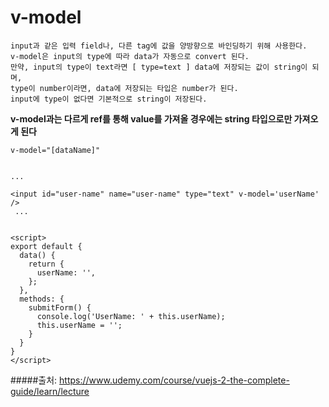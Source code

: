 # v-model

```
input과 같은 입력 field나, 다른 tag에 값을 양방향으로 바인딩하기 위해 사용한다.
v-model은 input의 type에 따라 data가 자동으로 convert 된다.
만약, input의 type이 text라면 [ type=text ] data에 저장되는 값이 string이 되며,
type이 number이라면, data에 저장되는 타입은 number가 된다.
input에 type이 없다면 기본적으로 string이 저장된다.
```

**v-model과는 다르게 ref를 통해 value를 가져올 경우에는 string 타입으로만 가져오게 된다**

```
v-model="[dataName]"
```

```vue

...

<input id="user-name" name="user-name" type="text" v-model='userName' />
 ...


<script>
export default {
  data() {
    return {
      userName: '',
    };
  },
  methods: {
    submitForm() {
      console.log('UserName: ' + this.userName);
      this.userName = '';
    }
  }
}
</script>
```

#####출처: https://www.udemy.com/course/vuejs-2-the-complete-guide/learn/lecture
